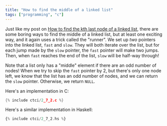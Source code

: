 ```yaml
---
title: "How to find the middle of a linked list"
tags: ["programming", "c"]
---
```


Just like my post on 
[How to find the kth last node of a linked list](/2020/01/11/how-to-find-kth-last-node-of-a-linked-list/),
there are some boring ways to find the middle of a linked list,
but at least one exciting way,
and it again uses a trick called the "runner".
We set up _two_ pointers into the linked list,
`fast` and `slow`.
They will both iterate over the list,
but for each jump made by the `slow` pointer,
the `fast` pointer will make two jumps.
Then, when `fast` reaches the end of the list,
`slow` will be half-way through!

Note that a list only has a "middle" element
if there are an odd number of nodes!
When we try to skip the `fast` pointer by 2,
but there's only one node left,
we know that the list has an odd number of nodes,
and we can return the `slow` pointer.
Otherwise,
we return `NULL`.

Here's an implementation in C:

```c
{% include ctci/2_7_2.c %}
```

Here's a similar implementation in Haskell:

```haskell
{% include ctci/2_7_2.hs %}
```